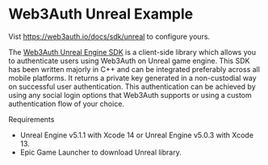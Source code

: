 # Web3Auth Unreal Example

Vist https://web3auth.io/docs/sdk/unreal to configure yours.

The [Web3Auth Unreal Engine SDK](https://github.com/Web3Auth/web3auth-unreal-sdk) is a client-side library which allows you to authenticate users using Web3Auth on Unreal game engine. This SDK has been written majorly in C++ and can be integrated preferably across all mobile platforms. It returns a private key generated in a non-custodial way on successful user authentication. This authentication can be achieved by using any social login options that Web3Auth supports or using a custom authentication flow of your choice.

Requirements
* Unreal Engine v5.1.1 with Xcode 14 or Unreal Engine v5.0.3 with Xcode 13.
* Epic Game Launcher to download Unreal library.